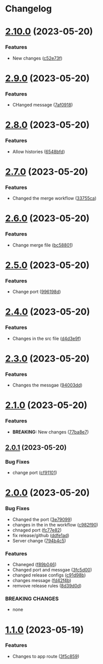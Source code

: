 # Changelog



# [2.10.0](https://github.com/KevinFernandoNT/semantic-versioning/compare/v2.9.0...v2.10.0) (2023-05-20)


### Features

* New changes ([c52e73f](https://github.com/KevinFernandoNT/semantic-versioning/commit/c52e73fbd83b0ea340d912b47b2a231701fbf822))

# [2.9.0](https://github.com/KevinFernandoNT/semantic-versioning/compare/v2.8.0...v2.9.0) (2023-05-20)


### Features

* CHanged message ([7af0918](https://github.com/KevinFernandoNT/semantic-versioning/commit/7af09187f3708d1cf1de077ba369dc9bc7202459))

# [2.8.0](https://github.com/KevinFernandoNT/semantic-versioning/compare/v2.7.0...v2.8.0) (2023-05-20)


### Features

* Allow histories ([6548bfd](https://github.com/KevinFernandoNT/semantic-versioning/commit/6548bfdf8334c4f1c05de9907ed7beb7bff08454))

# [2.7.0](https://github.com/KevinFernandoNT/semantic-versioning/compare/v2.6.0...v2.7.0) (2023-05-20)


### Features

* Changed the merge workflow ([33755ca](https://github.com/KevinFernandoNT/semantic-versioning/commit/33755caa4cf9f5c21667efbba6c95f6009778375))

# [2.6.0](https://github.com/KevinFernandoNT/semantic-versioning/compare/v2.5.0...v2.6.0) (2023-05-20)


### Features

* Change merge file ([bc58801](https://github.com/KevinFernandoNT/semantic-versioning/commit/bc58801f92780e1f389e6ed3a16184487d797c60))

# [2.5.0](https://github.com/KevinFernandoNT/semantic-versioning/compare/v2.4.0...v2.5.0) (2023-05-20)


### Features

* Change port ([996198d](https://github.com/KevinFernandoNT/semantic-versioning/commit/996198daf96ba7d66a681e2cdc3ae81f8ba6362d))

# [2.4.0](https://github.com/KevinFernandoNT/semantic-versioning/compare/v2.3.0...v2.4.0) (2023-05-20)


### Features

* Changes in the src file ([d4d3e9f](https://github.com/KevinFernandoNT/semantic-versioning/commit/d4d3e9f4c733137f751fb145ec2e484c9ae1351a))

# [2.3.0](https://github.com/KevinFernandoNT/semantic-versioning/compare/v2.2.0...v2.3.0) (2023-05-20)


### Features

* Changes the messgae ([94003dd](https://github.com/KevinFernandoNT/semantic-versioning/commit/94003ddf5db4bd111de9ba59a2c9da11c66b7c88))

# [2.1.0](https://github.com/KevinFernandoNT/semantic-versioning/compare/v2.0.1...v2.1.0) (2023-05-20)


### Features

* **BREAKING:** New changes ([77ba8e7](https://github.com/KevinFernandoNT/semantic-versioning/commit/77ba8e7839e15e9d98ca4ea603ef6971ad4893ea))

## [2.0.1](https://github.com/KevinFernandoNT/semantic-versioning/compare/v2.0.0...v2.0.1) (2023-05-20)


### Bug Fixes

* change port ([cf91101](https://github.com/KevinFernandoNT/semantic-versioning/commit/cf911017557dce4ef8658d8e6c0fc291b4d055b3))

# [2.0.0](https://github.com/KevinFernandoNT/semantic-versioning/compare/v1.1.0...v2.0.0) (2023-05-20)


### Bug Fixes

* Changed the port ([3e79099](https://github.com/KevinFernandoNT/semantic-versioning/commit/3e7909905893402d805f753a827735df3c361378))
* changes in the in the workflow ([c982f90](https://github.com/KevinFernandoNT/semantic-versioning/commit/c982f90f7194fddf3d54669bec1f2364f8fb9ef5))
* chnaged port ([fc77e82](https://github.com/KevinFernandoNT/semantic-versioning/commit/fc77e822ba23b921c08e9436a1642cd0a0c74821))
* fix release/github ([ddfe1ad](https://github.com/KevinFernandoNT/semantic-versioning/commit/ddfe1ad1dec56711ef2c268531d658adac76b8b7))
* Server change ([794b4c5](https://github.com/KevinFernandoNT/semantic-versioning/commit/794b4c59dddbc658f5b1ce65b6b0f7561341660c))


### Features

* Chaneged ([f89b046](https://github.com/KevinFernandoNT/semantic-versioning/commit/f89b04628f8a92ea5f34bedc6f0f94086768a045))
* Changed port and messgae ([3fc5d00](https://github.com/KevinFernandoNT/semantic-versioning/commit/3fc5d008c3ee573cd9c17f3d96f9eda6f3f2e654))
* changed release configs ([c91d98b](https://github.com/KevinFernandoNT/semantic-versioning/commit/c91d98b7509a83d87e9c733a2eddd2a22a66cdbf))
* changes message ([fd42f4b](https://github.com/KevinFernandoNT/semantic-versioning/commit/fd42f4bab9d34f263856578060bc34f5a849a8ca))
* remvove release rules ([8d39d0d](https://github.com/KevinFernandoNT/semantic-versioning/commit/8d39d0d65281e20007de6e3fde5c07c0d7f7739a))


### BREAKING CHANGES

* none

# [1.1.0](https://github.com/KevinFernandoNT/semantic-versioning/compare/v1.0.0...v1.1.0) (2023-05-19)


### Features

* Changes to app route ([3f5c859](https://github.com/KevinFernandoNT/semantic-versioning/commit/3f5c859d70a2613fecbf5aa8bf1276d71160279f))

